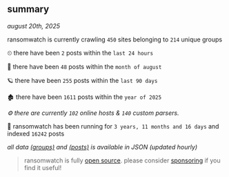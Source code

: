 
## summary
_august 20th, 2025_

ransomwatch is currently crawling `450` sites belonging to `214` unique groups

⏲ there have been `2` posts within the `last 24 hours`

🦈 there have been `48` posts within the `month of august`

🪐 there have been `255` posts within the `last 90 days`

🏚 there have been `1611` posts within the `year of 2025`

_⚙️ there are currently `102` online hosts & `140` custom parsers._

🦕 ransomwatch has been running for `3 years, 11 months and 16 days` and indexed `16242` posts

_all data  [(groups)](http://ransomwhat.telemetry.ltd/groups) and [(posts)](http://ransomwhat.telemetry.ltd/posts) is available in JSON (updated hourly)_

> ransomwatch is fully [open source](https://github.com/joshhighet/ransomwatch#ransomwatch--). please consider [sponsoring](https://github.com/sponsors/joshhighet) if you find it useful!
